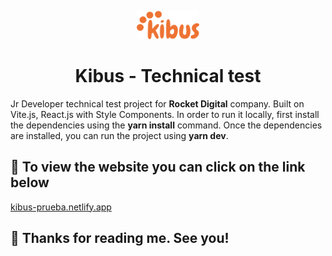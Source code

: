 <p align="center">
  <a href="https://kibus-prueba.netlify.app/">
    <img alt="Kibus Logo" src="public/assets/img/logo_primary_color.svg" width="100" />
  </a>
</p>
<h1 align="center">
  Kibus - Technical test
</h1>

Jr Developer technical test project for **Rocket Digital** company. Built on Vite.js, React.js with Style Components. In order to run it locally, first install the dependencies using the **yarn install** command. Once the dependencies are installed, you can run the project using **yarn dev**.

## 🚀 To view the website you can click on the link below

<a href="https://kibus-prueba.netlify.app/">kibus-prueba.netlify.app</a>

## 💖 Thanks for reading me. See you!
